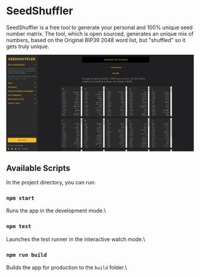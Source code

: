 # SeedShuffler

SeedShuffler is a free tool to generate your personal and 100% unique seed number matrix.
The tool, which is open sourced, generates an unique mix of numbers, based on the Original BIP39 2048 word list, but "shuffled" so it gets truly unique.

![](https://raw.githubusercontent.com/FortKnoxster/seedshuffler/main/src/assets/SeedShuffler_Screenshot.png)

## Available Scripts

In the project directory, you can run:

### `npm start`

Runs the app in the development mode.\

### `npm test`

Launches the test runner in the interactive watch mode.\

### `npm run build`

Builds the app for production to the `build` folder.\
